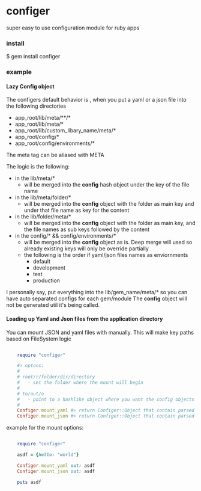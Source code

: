 configer
========
super easy to use configuration module for ruby apps

### install

 $ gem install configer

### example

#### Lazy Config object

The configers default behavior is , when you put a yaml or a json file into the following directories
* app_root/lib/meta/**/*
* app_root/lib/meta/*
* app_root/lib/custom_libary_name/meta/*
* app_root/config/*
* app_root/config/environments/*

The meta tag can be aliased with META

The logic is the following:
* in the lib/meta/*
    * will be merged into the __config__ hash object under the key of the file name 
* in the lib/meta/folder/*
    * will be merged into the __config__ object with the folder as main key and under that file name as key for the content
* in the lib/folder/meta/*
    * will be merged into the __config__ object with the folder as main key, and the file names as sub keys followed by the content
* in the config/* && config/environments/*
    * will be merged into the __config__ object as is. Deep merge will used so already existing keys will only be override partially
    * the following is the order if yaml/json files names as enviornments
        * default
        * development
        * test
        * production

I personally say, put everything into the lib/gem_name/meta/* so you can have auto separated configs for each gem/module
The __config__ object will not be generated util it's being called.

#### Loading up Yaml and Json files from the application directory

You can mount JSON and yaml files with manually.
This will make key paths based on FileSystem logic

```ruby

    require "configer"

    #> optons:
    #
    # root/r/folder/dir/directory 
    #   - set the folder where the mount will begin
    #
    # to/out/o
    #   - point to a hashlike object where you want the config objects to be merged
    #
    Configer.mount_yaml #> return Configer::Object that contain parsed yaml
    Configer.mount_json #> return Configer::Object that contain parsed json

```

example for the mount options:

```ruby

    require "configer"

    asdf = {hello: "world"} 

    Configer.mount_yaml out: asdf
    Configer.mount_json out: asdf

    puts asdf

```